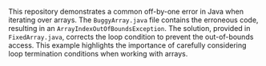 This repository demonstrates a common off-by-one error in Java when iterating over arrays.  The `BuggyArray.java` file contains the erroneous code, resulting in an `ArrayIndexOutOfBoundsException`. The solution, provided in `FixedArray.java`, corrects the loop condition to prevent the out-of-bounds access.  This example highlights the importance of carefully considering loop termination conditions when working with arrays.